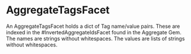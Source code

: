 # AggregateTagsFacet

An AggregateTagsFacet holds a dict of 
Tag name/value pairs.
These are indexed in the 
#InvertedAggregateIdsFacet
found in the Aggregate Gem.
The names are strings without whitespaces.
The values are lists of strings without whitespaces.
